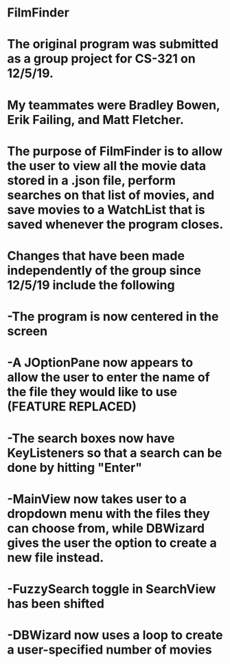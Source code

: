 # FilmFinder

# The original program was submitted as a group project for CS-321 on 12/5/19.
# My teammates were Bradley Bowen, Erik Failing, and Matt Fletcher.

# The purpose of FilmFinder is to allow the user to view all the movie data stored in a .json file, perform searches on that list of movies, and save movies to a WatchList that is saved whenever the program closes.

# Changes that have been made independently of the group since 12/5/19 include the following
# -The program is now centered in the screen
# -A JOptionPane now appears to allow the user to enter the name of the file they would like to use (FEATURE REPLACED)
# -The search boxes now have KeyListeners so that a search can be done by hitting "Enter"
# -MainView now takes user to a dropdown menu with the files they can choose from, while DBWizard gives the user the option to create a new file instead.
# -FuzzySearch toggle in SearchView has been shifted
# -DBWizard now uses a loop to create a user-specified number of movies
